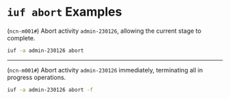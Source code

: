 # `iuf abort` Examples

(`ncn-m001#`) Abort activity `admin-230126`, allowing the current stage to complete.

```bash
iuf -a admin-230126 abort
```

---

(`ncn-m001#`) Abort activity `admin-230126` immediately, terminating all in progress operations.

```bash
iuf -a admin-230126 abort -f
```
